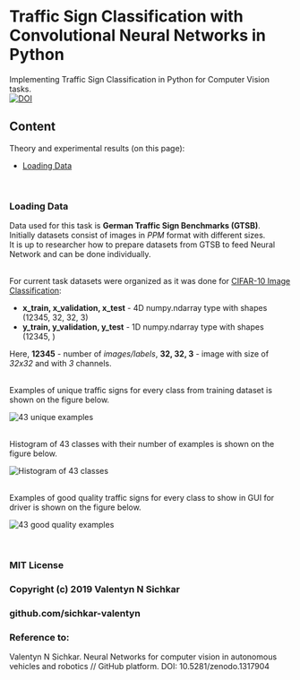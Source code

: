 # Traffic Sign Classification with Convolutional Neural Networks in Python
Implementing Traffic Sign Classification in Python for Computer Vision tasks.
<br/>[![DOI](https://zenodo.org/badge/DOI/10.5281/zenodo.1317904.svg)](https://doi.org/10.5281/zenodo.1317904)

## Content
Theory and experimental results (on this page):

* [Loading Data](#loading-data)

<br/>

### <a id="loading-data">Loading Data</a>
Data used for this task is **German Traffic Sign Benchmarks (GTSB)**.
<br>Initially datasets consist of images in *PPM* format with different sizes. 
<br>It is up to researcher how to prepare datasets from GTSB to feed Neural Network and can be done individually.

<br>For current task datasets were organized as it was done for [CIFAR-10 Image Classification](https://github.com/sichkar-valentyn/Neural_Networks_for_Computer_Vision/blob/master/Theory/cifar10.md):
* **x_train, x_validation, x_test** - 4D numpy.ndarray type with shapes (12345, 32, 32, 3)
* **y_train, y_validation, y_test** - 1D numpy.ndarray type with shapes (12345, )

Here, **12345** - number of *images/labels*, **32, 32, 3** - image with size of *32x32* and with *3* channels.

<br>Examples of unique traffic signs for every class from training dataset is shown on the figure below.

![43 unique examples](https://github.com/sichkar-valentyn/Neural_Networks_for_Computer_Vision/blob/master/images/43_unique_examples.png)

<br>Histogram of 43 classes with their number of examples is shown on the figure below.

![Histogram of 43 classes](https://github.com/sichkar-valentyn/Neural_Networks_for_Computer_Vision/blob/master/images/histogram_of_43_classes.png)

<br>Examples of good quality traffic signs for every class to show in GUI for driver is shown on the figure below.

![43 good quality examples](https://github.com/sichkar-valentyn/Neural_Networks_for_Computer_Vision/blob/master/images/43_good_quality_examples.png)






<br/>

### MIT License
### Copyright (c) 2019 Valentyn N Sichkar
### github.com/sichkar-valentyn
### Reference to:
Valentyn N Sichkar. Neural Networks for computer vision in autonomous vehicles and robotics // GitHub platform. DOI: 10.5281/zenodo.1317904
